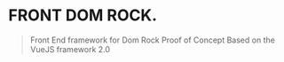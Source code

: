 # FRONT DOM ROCK.
> Front End framework for Dom Rock
> Proof of Concept
> Based on the VueJS framework 2.0



